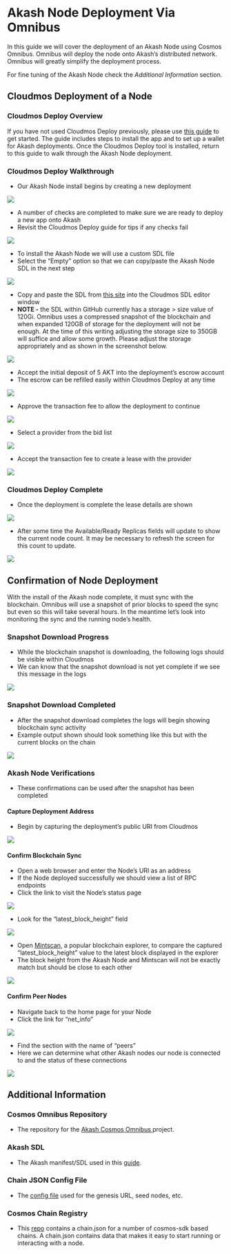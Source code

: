# Akash Node Deployment Via Omnibus

In this guide we will cover the deployment of an Akash Node using Cosmos Omnibus. Omnibus will deploy the node onto Akash’s distributed network. Omnibus will greatly simplify the deployment process.

For fine tuning of the Akash Node check the _Additional Information_ section.

## Cloudmos Deployment of a Node

### Cloudmos Deploy Overview

If you have not used Cloudmos Deploy previously, please use [this guide](https://docs.akash.network/guides/deploy) to get started. The guide includes steps to install the app and to set up a wallet for Akash deployments. Once the Cloudmos Deploy tool is installed, return to this guide to walk through the Akash Node deployment.

### Cloudmos Deploy Walkthrough

* Our Akash Node install begins by creating a new deployment

![](../.gitbook/assets/deploymentsHomeScreen.png)

* A number of checks are completed to make sure we are ready to deploy a new app onto Akash
* Revisit the Cloudmos Deploy guide for tips if any checks fail

![](<../.gitbook/assets/akashlyticsBaseVerify (1).png>)

* To install the Akash Node we will use a custom SDL file
* Select the “Empty” option so that we can copy/paste the Akash Node SDL in the next step

![](<../.gitbook/assets/manifestSelectInitial (1).png>)

* Copy and paste the SDL from [this site](https://github.com/ovrclk/cosmos-omnibus/blob/master/akash/deploy.yml) into the Cloudmos SDL editor window
* **NOTE -** the SDL within GitHub currently has a storage > size value of 120Gi. Omnibus uses a compressed snapshot of the blockchain and when expanded 120GB of storage for the deployment will not be enough. At the time of this writing adjusting the storage size to 350GB will suffice and allow some growth. Please adjust the storage appropriately and as shown in the screenshot below.

![](<../.gitbook/assets/sdlWithStorageAdjustment (1).png>)

* Accept the initial deposit of 5 AKT into the deployment’s escrow account
* The escrow can be refilled easily within Cloudmos Deploy at any time

![](<../.gitbook/assets/acceptDeposit (1) (1) (1) (1) (1) (1) (2).png>)

* Approve the transaction fee to allow the deployment to continue

![](../.gitbook/assets/transactionFeeDeployAccept.png)

* Select a provider from the bid list

![](../.gitbook/assets/bidSelect.png)

* Accept the transaction fee to create a lease with the provider

![](../.gitbook/assets/bidTransactionFee.png)

### Cloudmos Deploy Complete

* Once the deployment is complete the lease details are shown

![](<../.gitbook/assets/deploymentComplete (1) (1) (1) (1) (1) (2).png>)

* After some time the Available/Ready Replicas fields will update to show the current node count. It may be necessary to refresh the screen for this count to update.

![](../.gitbook/assets/deploymentCounts.png)

## Confirmation of Node Deployment

With the install of the Akash node complete, it must sync with the blockchain. Omnibus will use a snapshot of prior blocks to speed the sync but even so this will take several hours. In the meantime let’s look into monitoring the sync and the running node’s health.

### Snapshot Download Progress

* While the blockchain snapshot is downloading, the following logs should be visible within Cloudmos
* We can know that the snapshot download is not yet complete if we see this message in the logs

![](../.gitbook/assets/snapshotDownloading.png)

### Snapshot Download Completed

* After the snapshot download completes the logs will begin showing blockchain sync activity
* Example output shown should look something like this but with the current blocks on the chain

![](../.gitbook/assets/snapshotDownloadComplete.png)

### Akash Node Verifications

* These confirmations can be used after the snapshot has been completed

#### Capture Deployment Address

* Begin by capturing the deployment’s public URI from Cloudmos

![](../.gitbook/assets/nodeUIR.png)

#### Confirm Blockchain Sync

* Open a web browser and enter the Node’s URI as an address
* If the Node deployed successfully we should view a list of RPC endpoints
* Click the link to visit the Node’s status page

![](<../.gitbook/assets/rpcStatusLink (1) (1) (1) (1) (1) (1) (1).png>)

* Look for the “latest\_block\_height” field

![](<../.gitbook/assets/rpcStatusVerification (1).png>)

* Open [Mintscan](https://www.mintscan.io/akash), a popular blockchain explorer, to compare the captured “latest\_block\_height” value to the latest block displayed in the explorer
* The block height from the Akash Node and Mintscan will not be exactly match but should be close to each other

![](../.gitbook/assets/mintscanBlockHeight.png)

#### Confirm Peer Nodes

* Navigate back to the home page for your Node
* Click the link for “net\_info”

![](../.gitbook/assets/rpcNetInfoLink.png)

* Find the section with the name of “peers”
* Here we can determine what other Akash nodes our node is connected to and the status of these connections

![](<../.gitbook/assets/rpcNetInfoData (1).png>)

## Additional Information

### Cosmos Omnibus Repository

* The repository for the [Akash Cosmos Omnibus ](https://github.com/ovrclk/cosmos-omnibus)project.

### Akash SDL

* The Akash manifest/SDL used in this [guide](https://github.com/ovrclk/cosmos-omnibus/blob/master/akash/deploy.yml).

### Chain JSON Config File

* The [config file](https://raw.githubusercontent.com/ovrclk/net/master/mainnet/meta.json) used for the genesis URL, seed nodes, etc.

### Cosmos Chain Registry

* This [repo](https://github.com/cosmos/chain-registry) contains a chain.json for a number of cosmos-sdk based chains. A chain.json contains data that makes it easy to start running or interacting with a node.

